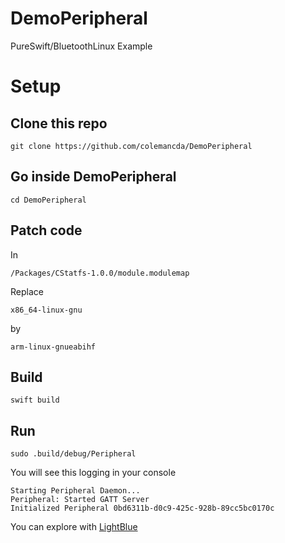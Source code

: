 # DemoPeripheral
PureSwift/BluetoothLinux Example

# Setup

## Clone this repo

    git clone https://github.com/colemancda/DemoPeripheral

## Go inside DemoPeripheral

    cd DemoPeripheral

## Patch code

In

    /Packages/CStatfs-1.0.0/module.modulemap

Replace

    x86_64-linux-gnu
   
by

    arm-linux-gnueabihf

## Build

    swift build

## Run

    sudo .build/debug/Peripheral

You will see this logging in your console

    Starting Peripheral Daemon...
    Peripheral: Started GATT Server
    Initialized Peripheral 0bd6311b-d0c9-425c-928b-89cc5bc0170c

You can explore with [LightBlue](https://itunes.apple.com/us/app/lightblue-explorer-bluetooth/id557428110
)
